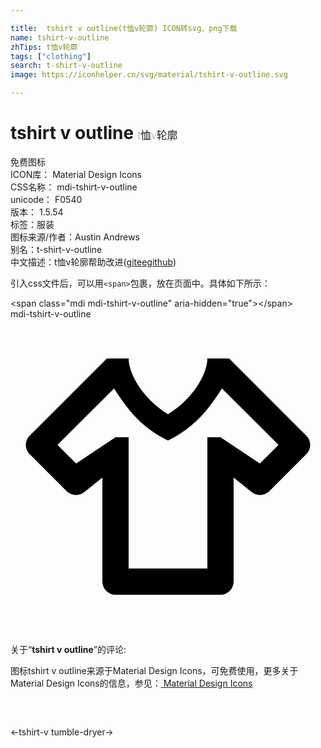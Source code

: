 ```yaml
---

title:  tshirt v outline(t恤v轮廓) ICON转svg、png下载
name: tshirt-v-outline
zhTips: t恤v轮廓
tags: ["clothing"]
search: t-shirt-v-outline
image: https://iconhelper.cn/svg/material/tshirt-v-outline.svg

---
```


# tshirt v outline  <small style="font-size: 60%;font-weight: 100">t恤v轮廓</small>


<div class="detail-page">
<p>
<span><span class="badge-success badge">免费图标</span> </span>
<br/>
<span>
ICON库：
<span class="badge-secondary badge">Material Design Icons</span> 
</span>
<br/>
<span>
CSS名称：
<span class="badge-secondary badge">mdi-tshirt-v-outline</span> 
</span>
<br/>
<span>
unicode：
<span class="badge-secondary badge">F0540</span> 
<copy-btn content='F0540' btn-title=""></copy-btn>
<copy-btn :content='String.fromCodePoint(parseInt("F0540", 16))' btn-title="复制U"></copy-btn>
</span>
<br/>
<span>
版本：
<span class="badge-secondary badge">1.5.54</span> 
</span><br/><span>标签：<span class="badge-light badge"><router-link to="/tags/clothing.html">服装</router-link></span></span>
<br/>
<span>图标来源/作者：<span class="badge-light badge">Austin Andrews</span></span> 
<br/>
<span>别名：<span class="badge-light badge">t-shirt-v-outline</span></span><br/><span class="zh-detail">中文描述：<span class="badge-primary badge">t恤v轮廓</span><span class="help-link"><span>帮助改进</span>(<a href="https://gitee.com/liuwave/icon-helper/edit/master/json/material/tshirt-v-outline.json" target="_blank" rel="noopener noreferrer">gitee</a><a href="https://github.com/liuwave/icon-helper/edit/master/json/material/tshirt-v-outline.json" target="_blank" rel="noopener noreferrer">github</a></span>)</span><br/>
</p>
</div>
<div class="alert alert-dark">
  <i class="mdi mdi-tshirt-v-outline mdi-48px"></i>
  <i class="mdi mdi-tshirt-v-outline mdi-36px"></i>
  <i class="mdi mdi-tshirt-v-outline mdi-24px"></i>
  <i class="mdi mdi-tshirt-v-outline mdi-18px"></i>
</div>
<div>
  <p>引入css文件后，可以用<code>&lt;span&gt;</code>包裹，放在页面中。具体如下所示：    
  </p>
  <div class="alert alert-primary" style="font-size: 14px">
    &lt;span class="mdi mdi-tshirt-v-outline" aria-hidden="true"&gt;&lt;/span&gt;
    <copy-btn content='<span class="mdi mdi-tshirt-v-outline" aria-hidden="true"></span>'></copy-btn>
  </div>
  <div class="alert alert-secondary">
    <i class="mdi mdi-tshirt-v-outline"
    style="font-size: 24px"
    aria-hidden="true"></i> mdi-tshirt-v-outline
    <copy-btn content="mdi-tshirt-v-outline" btn-title="复制图标名称"></copy-btn>
  </div>
</div>
<div id="svg" class="svg-wrap">
<svg xmlns="http://www.w3.org/2000/svg" viewBox="0 0 24 24"><path d="M16,21H8A1,1 0 0,1 7,20V12.07L5.7,13.12C5.31,13.5 4.68,13.5 4.29,13.12L1.46,10.29C1.07,9.9 1.07,9.27 1.46,8.88L7.34,3H9C9,4.1 10,6 12,7.25C14,6 15,4.1 15,3H16.66L22.54,8.88C22.93,9.27 22.93,9.9 22.54,10.29L19.71,13.12C19.32,13.5 18.69,13.5 18.3,13.12L17,12.07V20A1,1 0 0,1 16,21M20.42,9.58L16.11,5.28C15,7 14,8.25 12,9.25C10,8.25 9,7 7.89,5.28L3.58,9.58L5,11L8,9H9V19H15V9H16L19,11L20.42,9.58Z" /></svg>
</div>
<detail full-name='mdi-tshirt-v-outline'></detail>
<div class="icon-detail__container">
<p>关于“<b>tshirt v outline</b>”的评论:</p>
</div>
<Vssue title="关于“tshirt v outline”的评论" />    
<div><p>图标tshirt v outline来源于Material Design Icons，可免费使用，更多关于 Material Design Icons的信息，参见：<a target="_blank" href="https://iconhelper.cn/material.html"> Material Design Icons</a>
</p></div>

<div style="padding:2rem 0 " class="page-nav"><p class="inner"><span class="prev">←<router-link to="/icon/tshirt-v.html">tshirt-v</router-link></span> <span class="next"><router-link to="/icon/tumble-dryer.html">tumble-dryer</router-link>→</span></p></div>

